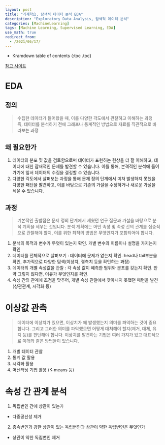 ```yaml
---
layout: post
title: "기계학습, 탐색적 데이터 분석 EDA"
description: "Exploratory Data Analysis, 탐색적 데이터 분석"
categories: [MachineLearning]
tags: [Machine Learning, Supervised Learning, EDA]
use_math: true
redirect_from:
  - /2021/06/17/
---
```


* Kramdown table of contents
{:toc .toc}

[참고 사이트](https://eda-ai-lab.tistory.com/13)     

# EDA    

## 정의    
> 수집한 데이터가 들어왔을 때, 이를 다양한 각도에서 관찰하고 이해하는 과정    
> 즉, 데이터를 분석하기 전에 그래프나 통계적인 방법으로 자료를 직관적으로 바라보는 과정    

## 왜 필요한가    
1. 데이터의 분포 및 값을 검토함으로써 데이터가 표현하는 현상을 더 잘 이해하고, 데이터에 대한 잠재적인 문제를 발견할 수 있습니다. 이를 통해, 본격적인 분석에 들어가기에 앞서 데이터의 수집을 결정할 수 있습니다.    
2. 다양한 각도에서 살펴보는 과정을 통해 문제 정의 단계에서 미쳐 발생하지 못했을 다양한 패턴을 발견하고, 이를 바탕으로 기존의 가설을 수정하거나 새로운 가설을 세울 수 있습니다.    


## 과정    
> 기본적인 출발점은 문제 정의 단계에서 세웠던 연구 질문과 가설을 바탕으로 분석 계획을 세우는 것입니다. 분석 계획에는 어떤 속성 및 속성 간의 관계를 집중적으로 관찰해야 할지, 이를 위한 최적의 방법은 무엇인지가 포함되어야 합니다.     

1. 분석의 목적과 변수가 무엇이 있는지 확인. 개별 변수의 이름이나 설명을 가지는지 확인    
2. 데이터를 전체적으로 살펴보기 : 데이터에 문제가 없는지 확인. head나 tail부분을 확인, 추가적으로 다양한 탐색(이상치, 결측치 등을 확인하는 과정)    
3. 데이터의 개별 속성값을 관찰 : 각 속성 값이 예측한 범위와 분포를 갖는지 확인. 만약 그렇지 않다면, 이유가 무엇인지를 확인.     
4. 속성 간의 관계에 초점을 맞추어, 개별 속성 관찰에서 찾아내지 못했던 패턴을 발견 (상관관계, 시각화 등)    

# 이상값 관측    
> 데이터에 이상치가 있으면, 이상치가 왜 발생했는지 의미를 파악하는 것이 중요합니다. 그리고 그러한 의미를 파악했으면 어떻게 대처해야 할지(제거, 대체, 유지 등)를 판단해야 합니다. 이상치를 발견하는 기법은 여러 가지가 있고 대표적으로 아래와 같은 방법들이 있습니다.     

1. 개별 데이터 관찰    
2. 통계 값 활용    
3. 시각화 활용    
4. 머신러닝 기법 활용 (K-means 등)    

# 속성 간 관계 분석
1. 독립변인 간에 상관이 있는가 
- 다중공선성 제거    
2. 종속변인과 강한 상관이 있는 독립변인과 상관이 약한 독립변인은 무엇인가    
- 상관이 약한 독립변인 제거
